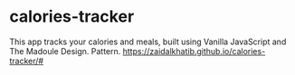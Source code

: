 # calories-tracker
This app tracks your calories and meals, built using Vanilla JavaScript and The Madoule Design. Pattern.
https://zaidalkhatib.github.io/calories-tracker/#
